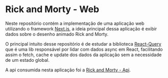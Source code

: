 # Rick and Morty - Web

Neste repositório contém a implementação de uma aplicação web utilizando o framework [Next.js](https://nextjs.org/), a ideia principal dessa aplicação é exibir dados sobre o desenho animado Rick and Morty.

O principal intuito desse repositório é de estudar a biblioteca [React-Query](https://react-query.tanstack.com/) que é uma lib responsável por lidar com dados async em React, facilitando assim o fetch, cache e update dos dados da aplicação sem a necessidade de um estado global.

A api consumida nesta aplicação foi a [Rick and Morty - Api](https://rickandmortyapi.com/).

